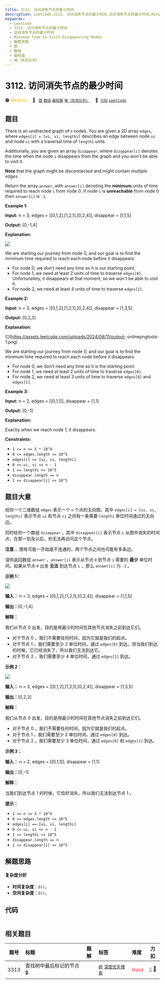 ```yaml
---
title: 3112. 访问消失节点的最少时间
description: LeetCode,3112. 访问消失节点的最少时间,访问消失节点的最少时间,Minimum Time to Visit Disappearing Nodes,解题思路,图,数组,最短路,堆（优先队列）
keywords:
  - LeetCode
  - 3112. 访问消失节点的最少时间
  - 访问消失节点的最少时间
  - Minimum Time to Visit Disappearing Nodes
  - 解题思路
  - 图
  - 数组
  - 最短路
  - 堆（优先队列）
---
```


# 3112. 访问消失节点的最少时间

🟠 <font color=#ffb800>Medium</font>&emsp; 🔖&ensp; [`图`](/tag/graph.md) [`数组`](/tag/array.md) [`最短路`](/tag/shortest-path.md) [`堆（优先队列）`](/tag/heap-priority-queue.md)&emsp; 🔗&ensp;[`力扣`](https://leetcode.cn/problems/minimum-time-to-visit-disappearing-nodes) [`LeetCode`](https://leetcode.com/problems/minimum-time-to-visit-disappearing-nodes)

## 题目

There is an undirected graph of `n` nodes. You are given a 2D array `edges`,
where `edges[i] = [ui, vi, lengthi]` describes an edge between node `ui` and
node `vi` with a traversal time of `lengthi` units.

Additionally, you are given an array `disappear`, where `disappear[i]` denotes
the time when the node `i` disappears from the graph and you won't be able to
visit it.

**Note**  that the graph might be _disconnected_ and might contain _multiple
edges_.

Return the array `answer`, with `answer[i]` denoting the **minimum** units of
time required to reach node `i` from node 0. If node `i` is **unreachable**
from node 0 then `answer[i]` is `-1`.



**Example 1:**

**Input:** n = 3, edges = [[0,1,2],[1,2,1],[0,2,4]], disappear = [1,1,5]

**Output:** [0,-1,4]

**Explanation:**

![](https://assets.leetcode.com/uploads/2024/08/11/output-onlinepngtools.png)

We are starting our journey from node 0, and our goal is to find the minimum
time required to reach each node before it disappears.

  * For node 0, we don't need any time as it is our starting point.
  * For node 1, we need at least 2 units of time to traverse `edges[0]`. Unfortunately, it disappears at that moment, so we won't be able to visit it.
  * For node 2, we need at least 4 units of time to traverse `edges[2]`.

**Example 2:**

**Input:** n = 3, edges = [[0,1,2],[1,2,1],[0,2,4]], disappear = [1,3,5]

**Output:** [0,2,3]

**Explanation:**

![](https://assets.leetcode.com/uploads/2024/08/11/output-
onlinepngtools-1.png)

We are starting our journey from node 0, and our goal is to find the minimum
time required to reach each node before it disappears.

  * For node 0, we don't need any time as it is the starting point.
  * For node 1, we need at least 2 units of time to traverse `edges[0]`.
  * For node 2, we need at least 3 units of time to traverse `edges[0]` and `edges[1]`.

**Example 3:**

**Input:** n = 2, edges = [[0,1,1]], disappear = [1,1]

**Output:** [0,-1]

**Explanation:**

Exactly when we reach node 1, it disappears.



**Constraints:**

  * `1 <= n <= 5 * 10^4`
  * `0 <= edges.length <= 10^5`
  * `edges[i] == [ui, vi, lengthi]`
  * `0 <= ui, vi <= n - 1`
  * `1 <= lengthi <= 10^5`
  * `disappear.length == n`
  * `1 <= disappear[i] <= 10^5`


## 题目大意

给你一个二维数组 `edges` 表示一个 `n` 个点的无向图，其中 `edges[i] = [ui, vi, lengthi]` 表示节点 `ui`
和节点 `vi` 之间有一条需要 `lengthi` 单位时间通过的无向边。

同时给你一个数组 `disappear` ，其中 `disappear[i]` 表示节点 `i` 从图中消失的时间点，在那一刻及以后，你无法再访问这个节点。

**注意** ，图有可能一开始是不连通的，两个节点之间也可能有多条边。

请你返回数组 `answer` ，`answer[i]` 表示从节点 `0` 到节点 `i` 需要的 **最少**  单位时间。如果从节点 `0` 出发
**无法** 到达节点 `i` ，那么 `answer[i]` 为 `-1` 。



**示例 1：**

![](https://assets.leetcode.com/uploads/2024/03/09/example1.png)

**输入：** n = 3, edges = [[0,1,2],[1,2,1],[0,2,4]], disappear = [1,1,5]

**输出：**[0,-1,4]

**解释：**

我们从节点 0 出发，目的是用最少的时间在其他节点消失之前到达它们。

  * 对于节点 0 ，我们不需要任何时间，因为它就是我们的起点。
  * 对于节点 1 ，我们需要至少 2 单位时间，通过 `edges[0]` 到达。但当我们到达的时候，它已经消失了，所以我们无法到达它。
  * 对于节点 2 ，我们需要至少 4 单位时间，通过 `edges[2]` 到达。

**示例 2：**

![](https://assets.leetcode.com/uploads/2024/03/09/example2.png)

**输入：** n = 3, edges = [[0,1,2],[1,2,1],[0,2,4]], disappear = [1,3,5]

**输出：**[0,2,3]

**解释：**

我们从节点 0 出发，目的是用最少的时间在其他节点消失之前到达它们。

  * 对于节点 0 ，我们不需要任何时间，因为它就是我们的起点。
  * 对于节点 1 ，我们需要至少 2 单位时间，通过 `edges[0]` 到达。
  * 对于节点 2 ，我们需要至少 3 单位时间，通过 `edges[0]` 和 `edges[1]` 到达。

**示例 3：**

**输入：** n = 2, edges = [[0,1,1]], disappear = [1,1]

**输出：**[0,-1]

**解释：**

当我们到达节点 1 的时候，它恰好消失，所以我们无法到达节点 1 。



**提示：**

  * `1 <= n <= 5 * 10^4`
  * `0 <= edges.length <= 10^5`
  * `edges[i] == [ui, vi, lengthi]`
  * `0 <= ui, vi <= n - 1`
  * `1 <= lengthi <= 10^5`
  * `disappear.length == n`
  * `1 <= disappear[i] <= 10^5`


## 解题思路

#### 复杂度分析

- **时间复杂度**：`O()`，
- **空间复杂度**：`O()`，

## 代码

```javascript

```

## 相关题目

<!-- prettier-ignore -->
| 题号 | 标题 | 题解 | 标签 | 难度 | 力扣 |
| :------: | :------ | :------: | :------ | :------ | :------: |
| 3313 | 查找树中最后标记的节点 🔒 |  |  [`树`](/tag/tree.md) [`深度优先搜索`](/tag/depth-first-search.md) | <font color=#ff334b>Hard</font> | [🀄️](https://leetcode.cn/problems/find-the-last-marked-nodes-in-tree) [🔗](https://leetcode.com/problems/find-the-last-marked-nodes-in-tree) |